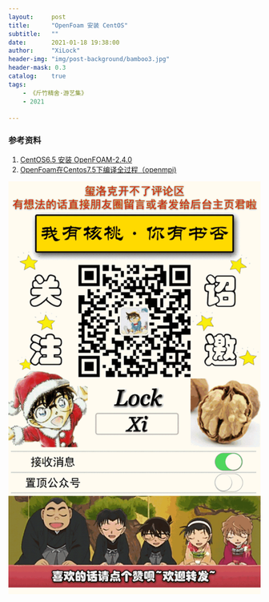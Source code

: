 ```yaml
---
layout:     post
title:      "OpenFoam 安装 CentOS"
subtitle:   ""
date:       2021-01-18 19:38:00
author:     "XiLock"
header-img: "img/post-background/bamboo3.jpg"
header-mask: 0.3
catalog:    true
tags:
    - 《斤竹精舍·游艺集》
    - 2021

---
```




### 参考资料
1. [CentOS6.5 安装 OpenFOAM-2.4.0](https://blog.csdn.net/ztq157677114/article/details/49819925?ops_request_misc=&request_id=&biz_id=102&utm_term=linux%2520openfoam%25E5%25AE%2589%25E8%25A3%2585&utm_medium=distribute.pc_search_result.none-task-blog-2~all~sobaiduweb~default-7-49819925.pc_search_result_hbase_insert)
1. [OpenFoam在Centos7.5下编译全过程（openmpi)](https://zhuanlan.zhihu.com/p/62508304)

![](/img/wc-tail.GIF)
